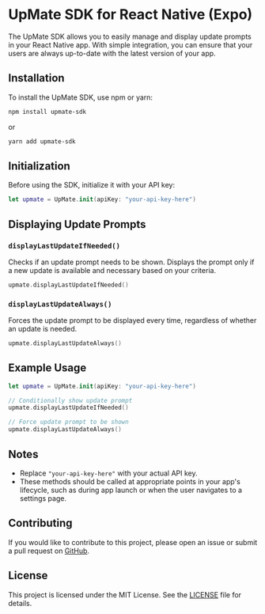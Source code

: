 
# UpMate SDK for React Native (Expo)

The UpMate SDK allows you to easily manage and display update prompts in your React Native app. With simple integration, you can ensure that your users are always up-to-date with the latest version of your app.

## Installation

To install the UpMate SDK, use npm or yarn:

```bash
npm install upmate-sdk
```

or

```bash
yarn add upmate-sdk
```

## Initialization

Before using the SDK, initialize it with your API key:

```swift
let upmate = UpMate.init(apiKey: "your-api-key-here")
```

## Displaying Update Prompts

### `displayLastUpdateIfNeeded()`

Checks if an update prompt needs to be shown. Displays the prompt only if a new update is available and necessary based on your criteria.

```swift
upmate.displayLastUpdateIfNeeded()
```

### `displayLastUpdateAlways()`

Forces the update prompt to be displayed every time, regardless of whether an update is needed.

```swift
upmate.displayLastUpdateAlways()
```

## Example Usage

```swift
let upmate = UpMate.init(apiKey: "your-api-key-here")

// Conditionally show update prompt
upmate.displayLastUpdateIfNeeded()

// Force update prompt to be shown
upmate.displayLastUpdateAlways()
```

## Notes

- Replace `"your-api-key-here"` with your actual API key.
- These methods should be called at appropriate points in your app's lifecycle, such as during app launch or when the user navigates to a settings page.

## Contributing

If you would like to contribute to this project, please open an issue or submit a pull request on [GitHub](https://github.com/your-repo).

## License

This project is licensed under the MIT License. See the [LICENSE](LICENSE) file for details.

